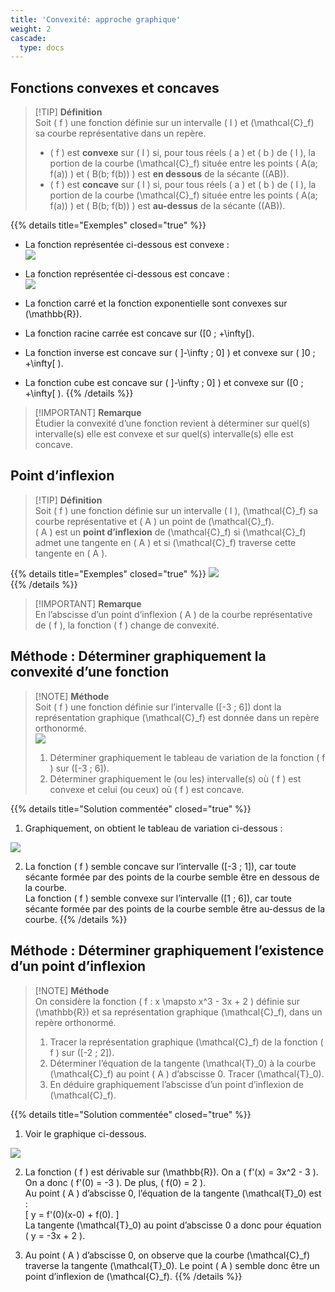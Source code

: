 ```yaml
---
title: 'Convexité: approche graphique'
weight: 2
cascade:
  type: docs
---
```


## Fonctions convexes et concaves

> [!TIP] **Définition**  
> Soit \( f \) une fonction définie sur un intervalle \( I \) et \(\mathcal{C}_f\) sa courbe représentative dans un repère.  
> - \( f \) est **convexe** sur \( I \) si, pour tous réels \( a \) et \( b \) de \( I \), la portion de la courbe \(\mathcal{C}_f\) située entre les points \( A(a; f(a)) \) et \( B(b; f(b)) \) est **en dessous** de la sécante \((AB)\).  
> - \( f \) est **concave** sur \( I \) si, pour tous réels \( a \) et \( b \) de \( I \), la portion de la courbe \(\mathcal{C}_f\) située entre les points \( A(a; f(a)) \) et \( B(b; f(b)) \) est **au-dessus** de la sécante \((AB)\).

{{% details title="Exemples" closed="true" %}}
- La fonction représentée ci-dessous est convexe :  
![](/images/image38.png)

- La fonction représentée ci-dessous est concave :  
![](/images/image39.png)

- La fonction carré et la fonction exponentielle sont convexes sur \(\mathbb{R}\).  
- La fonction racine carrée est concave sur \([0 ; +\infty[\).  
- La fonction inverse est concave sur \( ]-\infty ; 0] \) et convexe sur \( ]0 ; +\infty[ \).  
- La fonction cube est concave sur \( ]-\infty ; 0] \) et convexe sur \([0 ; +\infty[ \).
{{% /details %}}

> [!IMPORTANT] **Remarque**  
> Étudier la convexité d’une fonction revient à déterminer sur quel(s) intervalle(s) elle est convexe et sur quel(s) intervalle(s) elle est concave.


## Point d’inflexion

> [!TIP] **Définition**  
> Soit \( f \) une fonction définie sur un intervalle \( I \), \(\mathcal{C}_f\) sa courbe représentative et \( A \) un point de \(\mathcal{C}_f\).  
> \( A \) est un **point d’inflexion** de \(\mathcal{C}_f\) si \(\mathcal{C}_f\) admet une tangente en \( A \) et si \(\mathcal{C}_f\) traverse cette tangente en \( A \).

{{% details title="Exemples" closed="true" %}}
![](/images/image40.png)  
{{% /details %}}

> [!IMPORTANT] **Remarque**  
> En l’abscisse d’un point d’inflexion \( A \) de la courbe représentative de \( f \), la fonction \( f \) change de convexité.


## Méthode : Déterminer graphiquement la convexité d’une fonction

> [!NOTE] **Méthode**  
> Soit \( f \) une fonction définie sur l’intervalle \([-3 ; 6]\) dont la représentation graphique \(\mathcal{C}_f\) est donnée dans un repère orthonormé.  
> ![](/images/image41.png)
> 1. Déterminer graphiquement le tableau de variation de la fonction \( f \) sur \([-3 ; 6]\).  
> 2. Déterminer graphiquement le (ou les) intervalle(s) où \( f \) est convexe et celui (ou ceux) où \( f \) est concave.

{{% details title="Solution commentée" closed="true" %}}
1. Graphiquement, on obtient le tableau de variation ci-dessous :  

![](/images/image42.png)

2. La fonction \( f \) semble concave sur l’intervalle \([-3 ; 1]\), car toute sécante formée par des points de la courbe semble être en dessous de la courbe.  
La fonction \( f \) semble convexe sur l’intervalle \([1 ; 6]\), car toute sécante formée par des points de la courbe semble être au-dessus de la courbe.
{{% /details %}}


## Méthode : Déterminer graphiquement l’existence d’un point d’inflexion

> [!NOTE] **Méthode**  
> On considère la fonction \( f : x \mapsto x^3 - 3x + 2 \) définie sur \(\mathbb{R}\) et sa représentation graphique \(\mathcal{C}_f\), dans un repère orthonormé.  
> 1. Tracer la représentation graphique \(\mathcal{C}_f\) de la fonction \( f \) sur \([-2 ; 2]\).  
> 2. Déterminer l’équation de la tangente \(\mathcal{T}_0\) à la courbe \(\mathcal{C}_f\) au point \( A \) d’abscisse 0. Tracer \(\mathcal{T}_0\).  
> 3. En déduire graphiquement l’abscisse d’un point d’inflexion de \(\mathcal{C}_f\).

{{% details title="Solution commentée" closed="true" %}}
1. Voir le graphique ci-dessous.

![](/images/image43.png)  

2. La fonction \( f \) est dérivable sur \(\mathbb{R}\). On a \( f'(x) = 3x^2 - 3 \).  
On a donc \( f'(0) = -3 \). De plus, \( f(0) = 2 \).  
Au point \( A \) d’abscisse 0, l’équation de la tangente \(\mathcal{T}_0\) est :  
\[
y = f'(0)(x-0) + f(0).
\]  
La tangente \(\mathcal{T}_0\) au point d’abscisse 0 a donc pour équation \( y = -3x + 2 \).  

3. Au point \( A \) d’abscisse 0, on observe que la courbe \(\mathcal{C}_f\) traverse la tangente \(\mathcal{T}_0\). Le point \( A \) semble donc être un point d’inflexion de \(\mathcal{C}_f\).
{{% /details %}}